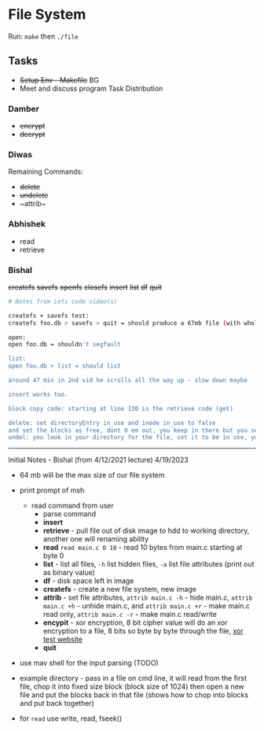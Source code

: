 # File System

Run: `make` then `./file`

## Tasks

- ~~Setup Env - Makefile~~ BG
- Meet and discuss program Task Distribution

### Damber
- ~~encrypt~~
- ~~decrypt~~


### Diwas
Remaining Commands:
- ~~delete~~
- ~~undelete~~
- ~attrib~

### Abhishek
- read
- retrieve

### Bishal
~~createfs~~
~~savefs~~
~~openfs~~
~~closefs~~
~~insert~~
~~list~~
~~df~~
~~quit~~

``` bash
# Notes from Lets code video(s)

createfs + savefs test:
createfs foo.db > savefs > quit = should produce a 67mb file (with whole bunch of zeros)

open:
open foo.db = shouldn't segfault

list:
open foo.db > list = should list 

around 47 min in 2nd vid he scrolls all the way up - slow down maybe

insert works too.

block copy code: starting at line 130 is the retrieve code (get)

delete: set directoryEntry in_use and inode in_use to false
and set the blocks as free, dont 0 em out, you keep in there but you set them to free, 
undel: you look in your directory for the file, set it to be in use, you find the inode that represents that file and for every block that's still defined in the inode structure you mark it in use
```

---

Initial Notes - Bishal (from 4/12/2021 lecture)
4/19/2023

- 64 mb will be the max size of our file system
- print prompt of msh
  - read command from user
    - parse command
    - **insert**
    - **retrieve** - pull file out of disk image to hdd to working directory, another one will renaming ability
    - **read** `read main.c 0 10` - read 10 bytes from main.c starting at byte 0
    - **list** - list all files, `-h` list hidden files, `-a` list file attributes (print out as binary value)
    - **df** - disk space left in image
    - **createfs** - create a new file system, new image
    - **attrib** - set file attributes, `attrib main.c -h` - hide main.c, `attrib main.c +h` - unhide main.c, and `attrib main.c +r` - make main.c read only, `attrib main.c -r` - make main.c read/write
    - **encypit** - xor encryption, 8 bit cipher value will do an xor encryption to a file, 8 bits so byte by byte through the file, [xor test website](https://gchq.github.io/CyberChef/#recipe=XOR(%7B'option':'Hex','string':''%7D,'Standard',false))
    - **quit** 

- use mav shell for the input parsing (TODO)
- example directory - pass in a file on cmd line, it will read from the first file, chop it into fixed size block (block size of 1024) then open a new file and put the blocks back in that file (shows how to chop into blocks and put back together)
- for `read` use write, read, fseek()
